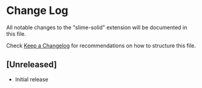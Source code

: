 # Change Log
All notable changes to the "slime-solid" extension will be documented in this file.

Check [Keep a Changelog](http://keepachangelog.com/) for recommendations on how to structure this file.

## [Unreleased]
- Initial release
